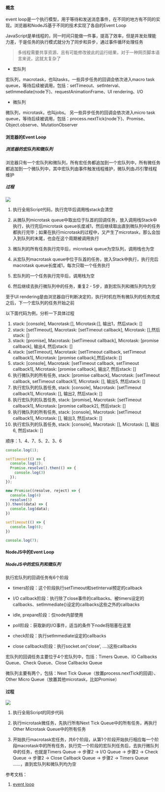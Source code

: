 #### 概念

event loop是一个执行模型，用于等待和发送消息事件，在不同的地方有不同的实现。浏览器和NodeJS基于不同的技术实现了各自的Event Loop

JavaScript是单线程的，同一时间只能做一件事，提高了效率，但是并发处理能力差，于是任务的执行模式就分为了同步和异步，通过事件循环处理任务

> 多线程需要共享资源、且有可能修改彼此的运行结果，对于一种网页脚本语言来说，这就太复杂了

- 宏队列

宏队列，macrotask，也叫tasks，一些异步任务的回调会依次进入macro task queue，等待后续被调用，包括：setTimeout、setInterval、setImmediate(node下)、requestAnimationFrame、UI rendering、I/O

- 微队列

微队列，microtask，也叫jobs。 另一些异步任务的回调会依次进入micro task queue，等待后续被调用，包括：process.nextTick(node下)、Promise、Object.observe、MutationObserver

#### 浏览器的Event Loop

##### 浏览器的宏队列和微队列

浏览器只有一个宏队列和微队列，所有宏任务都追加到一个宏队列中，所有微任务都追加到一个微队列中，其中宏队列由事件触发线程维护，微队列由JS引擎线程维护

##### 过程

![](https://segmentfault.com/img/remote/1460000016278118)

1. 执行全局Script代码，执行完毕后调用栈stack会清空

2. 从微队列microtask queue中取出位于队首的回调任务，放入调用栈Stack中执行，执行完后microtask queue长度减1，然后继续取出直到微队列中的任务都执行完毕；如果在执行microtask的过程中，又产生了microtask，那么会加入到队列的末尾，也会在这个周期被调用执行

3. 微队列的所有任务执行完毕后，microtask queue为空队列，调用栈也为空

4. 从宏队列macrotask queue中位于队首的任务，放入Stack中执行，执行完后macrotask queue长度减1，每次只取一个任务执行

5. 宏队列的一个任务执行完毕后，调用栈为空

6. 然后继续去执行微队列中的任务，重复2 - 5步，直到宏队列和微队列均为空

至于UI rendering是由浏览器自行判断决定的，执行时机在所有微队列的任务完成之后，下一个宏队列的任务开始之前

以下面代码为例，分析一下具体过程

1) stack: [console], Macrotask:[], Microtask:[], 输出1，然后stack: []
2) stack: [setTimeout], Macrotask: [setTimeout callback], Microtask: [],然后stack: []
3) stack: [promise], Macrotask: [setTimeout callback], Microtask: [promise callback], 输出4, 然后stack: []
4) stack: [setTimeout], Macrotask: [setTimeout callback, setTimeout callback1], Microtask: [promise callback],然后stack: []
5) stack: [console], Macrotask: [setTimeout callback, setTimeout callback1], Microtask: [promise callback], 输出7, 然后stack: []
6) 执行微队列的所有任务, stack: [promise callback], Macrotask: [setTimeout callback, setTimeout callback1], Microtask: [], 输出5, 然后stack: []
7) 执行宏队列的队首任务, stack: [console], Macrotask: [setTimeout callback1], Microtask: [], 输出2, 然后stack: []
8) 执行宏队列的队首任务, stack: [promise], Macrotask: [setTimeout callback1], Microtask: [promise callback2], 然后stack: []
9) 执行微队列的所有任务, stack: [console], Macrotask: [setTimeout callback1], Microtask: [], 输出3, 然后stack: []
10) 执行宏队列的队首任务, stack: [console], Macrotask: [], Microtask: [], 输出6, 然后stack: []

顺序：1、4、7、5、2、3、6

```js
console.log(1);

setTimeout(() => {
  console.log(2);
  Promise.resolve().then(() => {
    console.log(3)
  });
});

new Promise((resolve, reject) => {
  console.log(4)
  resolve(5)
}).then((data) => {
  console.log(data);
})

setTimeout(() => {
  console.log(6);
})

console.log(7);
```

#### NodeJS中的Event Loop

##### NodeJS中的宏队列和微队列

执行宏队列的回调任务有6个阶段

- timers阶段：这个阶段执行setTimeout和setInterval预定的callback

- I/O callback阶段：执行除了close事件的callbacks、被timers设定的callbacks、setImmediate()设定的callbacks这些之外的callbacks

- idle, prepare阶段：仅node内部使用

- poll阶段：获取新的I/O事件，适当的条件下node将阻塞在这里

- check阶段：执行setImmediate设定的callbacks

- close callbacks阶段：执行socket.on('close', ....)这些callbacks

宏队列的回调任务主要位于4个宏队列中，包括：Timers Queue、IO Callbacks Queue、Check Queue、Close Callbacks Queue

微队列主要有两个，包括：Next Tick Queue（放置process.nextTick的回调）、Other Micro Queue（放置其他microtask，比如Promise）

#### 过程

![](https://segmentfault.com/img/remote/1460000016278121)

1. 执行全局Script的同步代码

2. 执行microtask微任务，先执行所有Next Tick Queue中的所有任务，再执行Other Microtask Queue中的所有任务

3. 开始执行macrotask宏任务，共6个阶段，从第1个阶段开始执行相应每一个阶段macrotask中的所有任务，执行完一个阶段的宏队列任务后，去执行微队列中的任务，也就是Timers Queue -> 步骤2 -> I/O Queue -> 步骤2 -> Check Queue -> 步骤2 -> Close Callback Queue -> 步骤2 -> Timers Queue ......，直到宏队列和微队列均为空

参考文档：
1. [event loop](https://segmentfault.com/a/1190000016278115)
